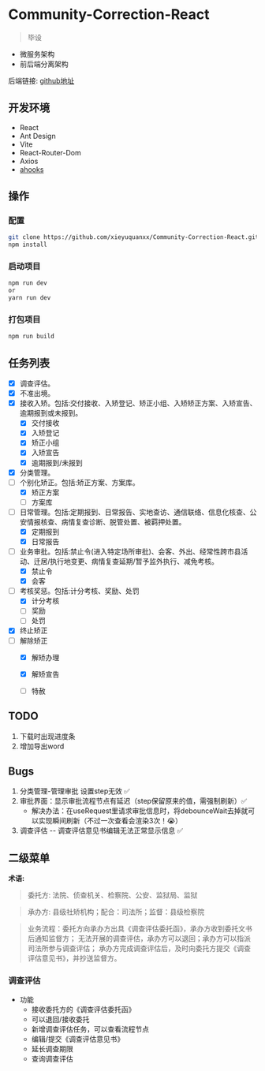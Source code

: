 # Community-Correction-React
> 毕设
- 微服务架构
- 前后端分离架构

后端链接: [github地址](https://github.com/xieyuquanxx/Community-Correction-SpringCloud)
## 开发环境

- React
- Ant Design
- Vite
- React-Router-Dom
- Axios
- [ahooks](https://ahooks.js.org/zh-CN/guide)

## 操作
### 配置
```bash
git clone https://github.com/xieyuquanxx/Community-Correction-React.git
npm install
```
### 启动项目
```bash
npm run dev
or
yarn run dev 
```

### 打包项目
```bash
npm run build
```

## 任务列表
- [x] 调查评估。
- [x] 不准出境。
- [x] 接收入矫。包括:交付接收、入矫登记、矫正小组、入矫矫正方案、入矫宣告、逾期报到或未报到。
  - [x] 交付接收
  - [x] 入矫登记
  - [x] 矫正小组
  - [x] 入矫宣告
  - [x] 逾期报到/未报到
- [x] 分类管理。
- [ ] 个别化矫正。包括:矫正方案、方案库。
  - [x] 矫正方案
  - [ ] 方案库
- [ ] 日常管理。包括:定期报到、日常报告、实地查访、通信联络、信息化核查、公安情报核查、病情复查诊断、脱管处置、被羁押处置。
  - [x] 定期报到
  - [x] 日常报告
- [ ] 业务审批。包括:禁止令(进入特定场所审批)、会客、外出、经常性跨市县活动、迁居/执行地变更、病情复查延期/暂予监外执行、减免考核。
  - [x] 禁止令
  - [x] 会客
- [ ] 考核奖惩。包括:计分考核、奖励、处罚
  - [x] 计分考核
  - [ ] 奖励
  - [ ] 处罚
- [x] 终止矫正
- [ ] 解除矫正
  - [x] 解矫办理
  - [x] 解矫宣告
  - [ ] 特赦



## TODO
1. 下载时出现进度条
2. 增加导出word

## Bugs
1. 分类管理-管理审批 设置step无效 ✅
2. 审批界面：显示审批流程节点有延迟（step保留原来的值，需强制刷新）✅
   - 解决办法：在useRequest里请求审批信息时，将debounceWait去掉就可以实现瞬间刷新（不过一次查看会渲染3次！😭）
3. 调查评估 -- 调查评估意见书编辑无法正常显示信息 ✅

## 二级菜单

**术语:**
> 委托方: 法院、侦查机关、检察院、公安、监狱局、监狱

> 承办方: 县级社矫机构；配合：司法所；监督：县级检察院

> 业务流程：委托方向承办方出具《调查评估委托函》，承办方收到委托文书后通知监督方；
> 无法开展的调查评估，承办方可以退回；承办方可以指派司法所参与调查评估；
> 承办方完成调查评估后，及时向委托方提交《调查评估意见书》，并抄送监督方。

### 调查评估

- 功能
  - 接收委托方的《调查评估委托函》
  - 可以退回/接收委托
  - 新增调查评估任务，可以查看流程节点
  - 编辑/提交《调查评估意见书》
  - 延长调查期限
  - 查询调查评估